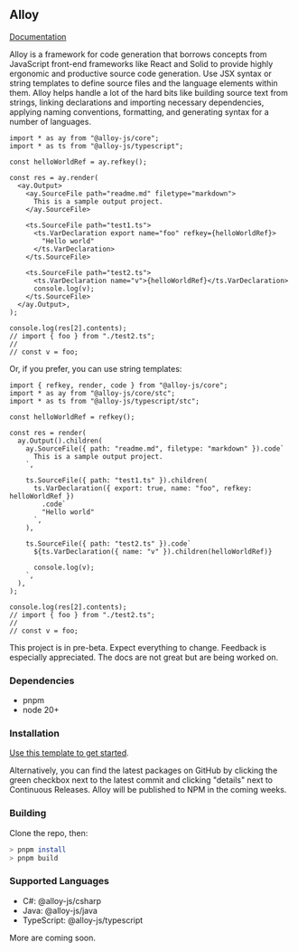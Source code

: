 ## Alloy

[Documentation](https://alloy-framework.github.io/alloy)

Alloy is a framework for code generation that borrows concepts from JavaScript
front-end frameworks like React and Solid to provide highly ergonomic and
productive source code generation. Use JSX syntax or string templates to define
source files and the language elements within them. Alloy helps handle a lot of
the hard bits like building source text from strings, linking declarations and
importing necessary dependencies, applying naming conventions, formatting, and
generating syntax for a number of languages.

```tsx
import * as ay from "@alloy-js/core";
import * as ts from "@alloy-js/typescript";

const helloWorldRef = ay.refkey();

const res = ay.render(
  <ay.Output>
    <ay.SourceFile path="readme.md" filetype="markdown">
      This is a sample output project.
    </ay.SourceFile>

    <ts.SourceFile path="test1.ts">
      <ts.VarDeclaration export name="foo" refkey={helloWorldRef}>
        "Hello world"
      </ts.VarDeclaration>
    </ts.SourceFile>

    <ts.SourceFile path="test2.ts">
      <ts.VarDeclaration name="v">{helloWorldRef}</ts.VarDeclaration>
      console.log(v);
    </ts.SourceFile>
  </ay.Output>,
);

console.log(res[2].contents);
// import { foo } from "./test2.ts";
//
// const v = foo;
```

Or, if you prefer, you can use string templates:

```tsx
import { refkey, render, code } from "@alloy-js/core";
import * as ay from "@alloy-js/core/stc";
import * as ts from "@alloy-js/typescript/stc";

const helloWorldRef = refkey();

const res = render(
  ay.Output().children(
    ay.SourceFile({ path: "readme.md", filetype: "markdown" }).code`
      This is a sample output project.
    `,

    ts.SourceFile({ path: "test1.ts" }).children(
      ts.VarDeclaration({ export: true, name: "foo", refkey: helloWorldRef })
        .code`
        "Hello world"
      `,
    ),

    ts.SourceFile({ path: "test2.ts" }).code`
      ${ts.VarDeclaration({ name: "v" }).children(helloWorldRef)}
      
      console.log(v);
    `,
  ),
);

console.log(res[2].contents);
// import { foo } from "./test2.ts";
//
// const v = foo;
```

This project is in pre-beta. Expect everything to change. Feedback is especially
appreciated. The docs are not great but are being worked on.

### Dependencies

- pnpm
- node 20+

### Installation

[Use this template to get started](https://github.com/alloy-framework/alloy-project-template).

Alternatively, you can find the latest packages on GitHub by clicking the green checkbox next to the latest commit and clicking "details" next to Continuous Releases. Alloy will be published to NPM in the coming weeks.

### Building

Clone the repo, then:

```bash
> pnpm install
> pnpm build
```

### Supported Languages

- C#: @alloy-js/csharp
- Java: @alloy-js/java
- TypeScript: @alloy-js/typescript

More are coming soon.
